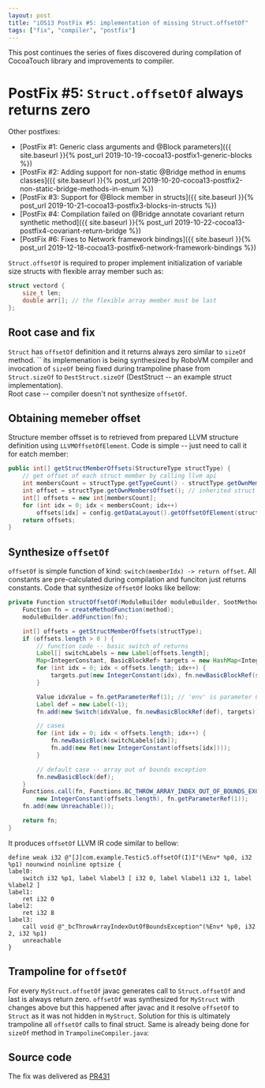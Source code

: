 ```yaml
---
layout: post
title: "iOS13 PostFix #5: implementation of missing Struct.offsetOf"
tags: ["fix", "compiler", "postfix"]
---
```

This post continues the series of fixes discovered during compilation of CocoaTouch library and improvements to compiler.  
# PostFix #5: `Struct.offsetOf` always returns zero

Other postfixes:  
* [PostFix #1: Generic class arguments and @Block parameters]({{ site.baseurl }}{% post_url 2019-10-19-cocoa13-postfix1-generic-blocks %})
* [PostFix #2: Adding support for non-static @Bridge method in enums classes]({{ site.baseurl }}{% post_url 2019-10-20-cocoa13-postfix2-non-static-bridge-methods-in-enum %})
* [PostFix #3: Support for @Block member in structs]({{ site.baseurl }}{% post_url 2019-10-21-cocoa13-postfix3-blocks-in-structs %})
* [PostFix #4: Compilation failed on @Bridge annotate covariant return synthetic method]({{ site.baseurl }}{% post_url 2019-10-22-cocoa13-postfix4-covariant-return-bridge %})
* [PostFix #6: Fixes to Network framework bindings]({{ site.baseurl }}{% post_url 2019-12-18-cocoa13-postfix6-network-framework-bindings %})

`Struct.offsetOf` is required to proper implement initialization of variable size structs with flexible array member such as:  
```c
struct vectord {
    size_t len;
    double arr[]; // the flexible array member must be last
};
```

## Root case and fix
`Struct` has `offsetOf` definition and it returns always zero similar to `sizeOf` method. `` its implemenation is being synthesized by RoboVM compiler and invocation of `sizeOf` being fixed during trampoline phase from `Struct.sizeOf` to `DestStruct.sizeOf` (DestStruct -- an example struct implementation).  
Root case -- compiler doesn't not synthesize `offsetOf`. 
<!-- more -->

## Obtaining memeber offset 
Structure member offsset is to retrieved from prepared LLVM structure definition using `LLVMOffsetOfElement`. Code is simple -- just need to call it for eatch member:
```java
public int[] getStructMemberOffsets(StructureType structType) {
    // get offset of each struct member by calling llvm api
    int membersCount = structType.getTypeCount() - structType.getOwnMembersOffset();
    int offset = structType.getOwnMembersOffset(); // inherited struct (if any) goes as member 0, own members starts 1
    int[] offsets = new int[membersCount];
    for (int idx = 0; idx < membersCount; idx++)
        offsets[idx] = config.getDataLayout().getOffsetOfElement(structType, offset + idx);
    return offsets;
}
```

## Synthesize `offsetOf`
`offsetOf` is simple function of kind: `switch(memberIdx) -> return offset`. All constants are pre-calculated during compilation and funciton just returns constants. Code that synthesize `offsetOf` looks like bellow:  
```java
private Function structOffsetOf(ModuleBuilder moduleBuilder, SootMethod method) {
    Function fn = createMethodFunction(method);
    moduleBuilder.addFunction(fn);

    int[] offsets = getStructMemberOffsets(structType);
    if (offsets.length > 0 ) {
        // function code -- basic switch of returns
        Label[] switchLabels = new Label[offsets.length];
        Map<IntegerConstant, BasicBlockRef> targets = new HashMap<IntegerConstant, BasicBlockRef>();
        for (int idx = 0; idx < offsets.length; idx++) {
            targets.put(new IntegerConstant(idx), fn.newBasicBlockRef(switchLabels[idx] = new Label(idx)));
        }

        Value idxValue = fn.getParameterRef(1); // 'env' is parameter 0
        Label def = new Label(-1);
        fn.add(new Switch(idxValue, fn.newBasicBlockRef(def), targets));

        // cases
        for (int idx = 0; idx < offsets.length; idx++) {
            fn.newBasicBlock(switchLabels[idx]);
            fn.add(new Ret(new IntegerConstant(offsets[idx])));
        }

        // default case -- array out of bounds exception
        fn.newBasicBlock(def);
    }
    Functions.call(fn, Functions.BC_THROW_ARRAY_INDEX_OUT_OF_BOUNDS_EXCEPTION, fn.getParameterRef(0),
        new IntegerConstant(offsets.length), fn.getParameterRef(1));
    fn.add(new Unreachable());

    return fn;
}
```

It produces `offsetOf` LLVM IR code similar to bellow:  
```
define weak i32 @"[J]com.example.Testic5.offsetOf(I)I"(%Env* %p0, i32 %p1) nounwind noinline optsize {
label0:
    switch i32 %p1, label %label3 [ i32 0, label %label1 i32 1, label %label2 ]
label1:
    ret i32 0
label2:
    ret i32 8
label3:
    call void @"_bcThrowArrayIndexOutOfBoundsException"(%Env* %p0, i32 2, i32 %p1)
    unreachable
}
```

## Trampoline for `offsetOf`
For every `MyStruct.offsetOf` javac generates call to `Struct.offsetOf` and last is always return zero. `offsetOf` was synthesized for `MyStruct` with changes above but this happened after javac and it resolve `offsetOf` to `Struct` as it was not hidden in `MyStruct`. Solution for this is ultimately trampoline all `offsetOf` calls to final struct. 
Same is already being done for `sizeOf` method in `TrampolineCompiler.java`:

## Source code 
The fix was delivered as [PR431](https://github.com/MobiVM/robovm/pull/431)

